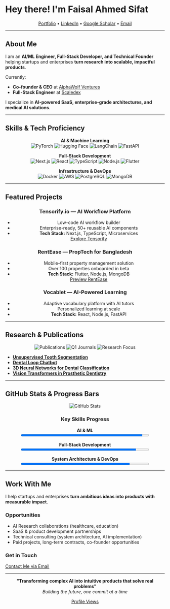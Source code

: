 # Hey there! I'm Faisal Ahmed Sifat

<div align="center">

[Portfolio](https://theentrepreneuw.com) • [LinkedIn](https://linkedin.com/in/faisalahmedsifat) • [Google Scholar](https://scholar.google.com/citations?user=P10g-OQAAAAJ&hl=en) • [Email](mailto:faisalahmed531@gmail.com)

</div>

---

## About Me

I am an **AI/ML Engineer, Full-Stack Developer, and Technical Founder** helping startups and enterprises **turn research into scalable, impactful products**.

Currently:  
- **Co-founder & CEO** at [AlphaWolf Ventures](https://alphawolf.ventures)  
- **Full-Stack Engineer** at [Scaledex](https://scaledex.com)  

I specialize in **AI-powered SaaS, enterprise-grade architectures, and medical AI solutions**.

---

<!-- ## Key Metrics & Highlights

<div align="center">

| Metric | Value |
|--------|-------|
| Active Users (Enterprise SaaS) | 50,000+ |
| AI Components Built | 50+ |
| Properties Managed (Beta) | 100+ |
| Accuracy in Medical AI Deployments | 90%+ |

</div>

--- -->

## Skills & Tech Proficiency

<div align="center">

**AI & Machine Learning**  
![PyTorch](https://img.shields.io/badge/PyTorch-EE4C2C?style=for-the-badge&logo=PyTorch&logoColor=white)
![Hugging Face](https://img.shields.io/badge/Hugging_Face-FFD21E?style=for-the-badge)
![LangChain](https://img.shields.io/badge/LangChain-121212?style=for-the-badge)
![FastAPI](https://img.shields.io/badge/FastAPI-009688?style=for-the-badge&logo=FastAPI&logoColor=white)

**Full-Stack Development**  
![Next.js](https://img.shields.io/badge/Next.js-000000?style=for-the-badge&logo=next.js&logoColor=white)
![React](https://img.shields.io/badge/React-20232A?style=for-the-badge&logo=react&logoColor=61DAFB)
![TypeScript](https://img.shields.io/badge/TypeScript-007ACC?style=for-the-badge&logo=typescript&logoColor=white)
![Node.js](https://img.shields.io/badge/Node.js-43853D?style=for-the-badge&logo=node.js&logoColor=white)
![Flutter](https://img.shields.io/badge/Flutter-02569B?style=for-the-badge&logo=flutter&logoColor=white)

**Infrastructure & DevOps**  
![Docker](https://img.shields.io/badge/Docker-2CA5E0?style=for-the-badge&logo=docker&logoColor=white)
![AWS](https://img.shields.io/badge/AWS-FF9900?style=for-the-badge&logo=amazonaws&logoColor=white)
![PostgreSQL](https://img.shields.io/badge/PostgreSQL-316192?style=for-the-badge&logo=postgresql&logoColor=white)
![MongoDB](https://img.shields.io/badge/MongoDB-4EA94B?style=for-the-badge&logo=mongodb&logoColor=white)

</div>

---

## Featured Projects

<div align="center">

### Tensorify.io — AI Workflow Platform
- Low-code AI workflow builder  
- Enterprise-ready, 50+ reusable AI components  
- **Tech Stack:** Next.js, TypeScript, Microservices  
[Explore Tensorify](https://tensorify.io)

### RentEase — PropTech for Bangladesh
- Mobile-first property management solution  
- Over 100 properties onboarded in beta  
- **Tech Stack:** Flutter, Node.js, MongoDB  
[Preview RentEase](https://rentease.theentrepreneuw.com)

### Vocablet — AI-Powered Learning
- Adaptive vocabulary platform with AI tutors  
- Personalized learning at scale  
- **Tech Stack:** React, Node.js, FastAPI

</div>

---
<!-- 
## Client & Enterprise Work

<div align="center">

| Client/Project | Outcome |
|----------------|--------|
| Happy Tuna | 50,000+ active users, multi-tenant architecture |
| Medical AI Systems | >90% diagnostic accuracy in clinical deployments |
| PropTech Solution | Reduced manual workflows by 70% for landlords |

</div>

--- -->

## Research & Publications

<div align="center">

![Publications](https://img.shields.io/badge/Publications-4_Papers-success?style=for-the-badge)
![Q1 Journals](https://img.shields.io/badge/Q1_Journals-2_Papers-important?style=for-the-badge)
![Research Focus](https://img.shields.io/badge/Focus-Computer_Vision-blue?style=for-the-badge)

</div>

- **[Unsupervised Tooth Segmentation](https://doi.org/10.1016/j.ijmedinf.2024.105769)**  
- **[Dental Loop Chatbot](https://doi.org/10.3390/software3040029)**  
- **[3D Neural Networks for Dental Classification](https://doi.org/10.1016/j.prosdent.2024.09.014)**  
- **[Vision Transformers in Prosthetic Dentistry](https://doi.org/10.1002/ail2.101)**  

---

## GitHub Stats & Progress Bars

<div align="center">

![GitHub Stats](https://github-readme-stats.vercel.app/api?username=faisalahmedsifat&show_icons=true&theme=dark&hide_border=true&bg_color=0D1117&title_color=58A6FF&text_color=C9D1D9&icon_color=58A6FF)

### Key Skills Progress

**AI & ML**  
<progress value="95" max="100" style="width: 80%;">95%</progress>

**Full-Stack Development**  
<progress value="90" max="100" style="width: 80%;">90%</progress>

**System Architecture & DevOps**  
<progress value="85" max="100" style="width: 80%;">85%</progress>

</div>

---

## Work With Me

I help startups and enterprises **turn ambitious ideas into products with measurable impact**.  

### Opportunities
- AI Research collaborations (healthcare, education)  
- SaaS & product development partnerships  
- Technical consulting (system architecture, AI implementation)  
- Paid projects, long-term contracts, co-founder opportunities  

### Get in Touch
[Contact Me via Email](mailto:faisalahmed531@gmail.com)

---

<div align="center">

**"Transforming complex AI into intuitive products that solve real problems"**  
*Building the future, one commit at a time*  

[Profile Views](https://github.com/faisalahmedsifat)

</div>
